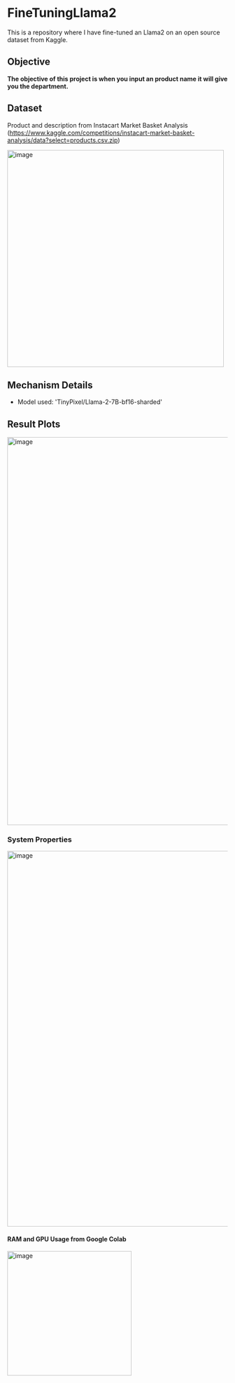 # FineTuningLlama2
This is a repository where I have fine-tuned an Llama2 on an open source dataset from Kaggle.

## Objective

**The objective of this project is when you input an product name it will give you the department.**

## Dataset
Product and description from Instacart Market Basket Analysis (https://www.kaggle.com/competitions/instacart-market-basket-analysis/data?select=products.csv.zip)

<img width="495" alt="image" src="https://github.com/Cenrax/FineTuningLlama2/assets/43017632/56eedc8f-3be9-45da-a967-9fa635d0eae8">

## Mechanism Details
- Model used: 'TinyPixel/Llama-2-7B-bf16-sharded'
  
## Result Plots

<img width="885" alt="image" src="https://github.com/Cenrax/FineTuningLlama2/assets/43017632/fa361c36-ed40-40b9-8dac-6a49aca7277e">

### System Properties

<img width="857" alt="image" src="https://github.com/Cenrax/FineTuningLlama2/assets/43017632/3edb129e-952e-4163-b74e-a6deba522815">

#### RAM and GPU Usage from Google Colab

<img width="284" alt="image" src="https://github.com/Cenrax/FineTuningLlama2/assets/43017632/ec0d0df5-0646-483d-979d-db1483755798">

